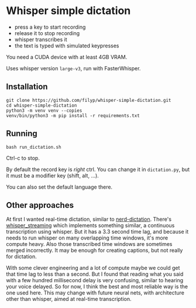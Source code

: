 # Whisper simple dictation

- press a key to start recording
- release it to stop recording
- whisper transcribes it
- the text is typed with simulated keypresses

You need a CUDA device with at least 4GB VRAM.

Uses whisper version `large-v3`, run with FasterWhisper.


## Installation

```
git clone https://github.com/filyp/whisper-simple-dictation.git
cd whisper-simple-dictation
python3 -m venv venv --copies
venv/bin/python3 -m pip install -r requirements.txt
```

## Running

```
bash run_dictation.sh
```

Ctrl-c to stop.

By default the record key is *right* ctrl. You can change it in `dictation.py`, but it must be a modifier key (shift, alt, ...).

You can also set the default language there.

## Other approaches

At first I wanted real-time dictation, similar to [nerd-dictation](https://github.com/ideasman42/nerd-dictation). There's [whisper_streaming](https://github.com/ufal/whisper_streaming) which implements something similar, a continuous transcription using whisper. But it has a 3.3 second time lag, and because it needs to run whisper on many overlapping time windows, it's more compute heavy. Also those transcribed time windows are sometimes merged incorrectly. It may be enough for creating captions, but not really for dictation.

With some clever engineering and a lot of compute maybe we could get that time lag to less than a second. But I found that reading what you said with a few hundred millisecond delay is very confusing, similar to hearing your voice delayed. So for now, I think the best and most reliable way is the one used here. This may change with future neural nets, with architecture other than whisper, aimed at real-time transcription.